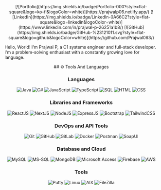 <div style="text-align: center;">
    [![Portfolio](https://img.shields.io/badge/Portfolio-000?style=flat-square&logo=ko-fi&logoColor=white)](https://prajwalp06.netlify.app/)
    [![LinkedIn](https://img.shields.io/badge/LinkedIn-0A66C2?style=flat-square&logo=linkedin&logoColor=white)](https://www.linkedin.com/in/prajwal-p-26251a1b8/)
    [![GitHub](https://img.shields.io/badge/GitHub-%23121011.svg?style=flat-square&logo=github&logoColor=white)](https://github.com/Prajwal063/)
</div>


Hello, World! I'm Prajwal P, a C1 systems engineer and full-stack developer. I'm a problem-solving enthusiast with a constantly growing love for language.

<div style="text-align: center;">
  ## ⚙️ Tools And Languages
  
  ### Languages
  ![Java](https://img.shields.io/badge/Java-%23ED8B00.svg?style=flat-square&logo=java&logoColor=white)
  ![C#](https://img.shields.io/badge/C%23-%23239120.svg?style=flat-square&logo=c-sharp&logoColor=white)
  ![JavaScript](https://img.shields.io/badge/JavaScript-%23323330.svg?style=flat-square&logo=javascript&logoColor=%23F7DF1E)
  ![TypeScript](https://img.shields.io/badge/TypeScript-%23007ACC.svg?style=flat-square&logo=typescript&logoColor=white)
  ![SQL](https://img.shields.io/badge/SQL-%23007ACC.svg?style=flat-square&logo=sql&logoColor=white)
  ![HTML](https://img.shields.io/badge/HTML-%23E34F26.svg?style=flat-square&logo=html5&logoColor=white)
  ![CSS](https://img.shields.io/badge/CSS-%231572B6.svg?style=flat-square&logo=css3&logoColor=white)
  
  ### Libraries and Frameworks
  ![ReactJS](https://img.shields.io/badge/ReactJS-%2320232a.svg?style=flat-square&logo=react&logoColor=%2361DAFB)
  ![NextJS](https://img.shields.io/badge/NextJS-black?style=flat-square&logo=next.js&logoColor=white)
  ![NodeJS](https://img.shields.io/badge/NodeJS-6DA55F?style=flat-square&logo=node.js&logoColor=white)
  ![ExpressJS](https://img.shields.io/badge/ExpressJS-%23404d59.svg?style=flat-square&logo=express&logoColor=%2361DAFB)
  ![Bootstrap](https://img.shields.io/badge/Bootstrap-%238511FA.svg?style=flat-square&logo=bootstrap&logoColor=white)
  ![TailwindCSS](https://img.shields.io/badge/TailwindCSS-%2338B2AC.svg?style=flat-square&logo=tailwind-css&logoColor=white)
  
  ### DevOps and API Tools
  ![Git](https://img.shields.io/badge/Git-%23F05033.svg?style=flat-square&logo=git&logoColor=white)
  ![GitHub](https://img.shields.io/badge/GitHub-%23121011.svg?style=flat-square&logo=github&logoColor=white)
  ![GitLab](https://img.shields.io/badge/GitLab-%23181717.svg?style=flat-square&logo=gitlab&logoColor=white)
  ![Docker](https://img.shields.io/badge/Docker-%232496ED.svg?style=flat-square&logo=docker&logoColor=white)
  ![Postman](https://img.shields.io/badge/Postman-FF6C37?style=flat-square&logo=postman&logoColor=white)
  ![SoapUI](https://img.shields.io/badge/SoapUI-%23000000.svg?style=flat-square&logo=soapui&logoColor=white)
  
  ### Database and Cloud
  ![MySQL](https://img.shields.io/badge/MySQL-4479A1.svg?style=flat-square&logo=mysql&logoColor=white)
  ![MS-SQL](https://img.shields.io/badge/MS--SQL-%23CC2927.svg?style=flat-square&logo=microsoft-sql-server&logoColor=white)
  ![MongoDB](https://img.shields.io/badge/MongoDB-%234ea94b.svg?style=flat-square&logo=mongodb&logoColor=white)
  ![Microsoft Access](https://img.shields.io/badge/Microsoft%20Access-%230056D2.svg?style=flat-square&logo=microsoft-access&logoColor=white)
  ![Firebase](https://img.shields.io/badge/Firebase-%23FFCA28.svg?style=flat-square&logo=firebase&logoColor=white)
  ![AWS](https://img.shields.io/badge/AWS-%23232F3E.svg?style=flat-square&logo=amazon-aws&logoColor=white)
  
  ### Tools
  ![Putty](https://img.shields.io/badge/Putty-%2300599C.svg?style=flat-square&logo=putty&logoColor=white)
  ![Linux](https://img.shields.io/badge/Linux-%23FCC624.svg?style=flat-square&logo=linux&logoColor=black)
  ![AIX](https://img.shields.io/badge/AIX-%231B1464.svg?style=flat-square&logo=ibm&logoColor=white)
  ![FileZilla](https://img.shields.io/badge/FileZilla-%23BF0000.svg?style=flat-square&logo=filezilla&logoColor=white)
</div>

